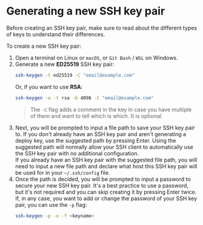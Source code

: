 # Generating a new SSH key pair

Before creating an SSH key pair, make sure to read about the different types of keys to understand their differences.

To create a new SSH key pair:

1. Open a terminal on Linux or `macOS`, or `Git Bash` / `WSL` on Windows.
2. Generate a new **ED25519** SSH key pair:
   ```bash
   ssh-keygen -t ed25519 -C "email@example.com"
   ```
   Or, if you want to use **RSA**:
   ```bash
   ssh-keygen -o -t rsa -b 4096 -C "email@example.com"
   ```
   > The `-C` flag adds a comment in the key in case you have multiple of them and want to tell which is which. It is optional.
3. Next, you will be prompted to input a file path to save your SSH key pair to. If you don't already have an SSH key
   pair and aren't generating a deploy key, use the suggested path by pressing Enter. Using the suggested path will
   normally allow your SSH client to automatically use the SSH key pair with no additional configuration.  
   If you already have an SSH key pair with the suggested file path, you will need to input a new file path and declare
   what host this SSH key pair will be used for in your `~/.ssh/config` file.
4. Once the path is decided, you will be prompted to input a password to secure your new SSH key pair. It's a best
   practice to use a password, but it's not required and you can skip creating it by pressing Enter twice. If, in any
   case, you want to add or change the password of your SSH key pair, you can use the `-p` flag:
   ```bash
   ssh-keygen -p -o -f <keyname>
   ```
